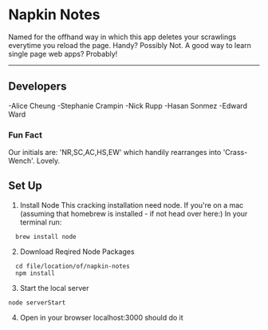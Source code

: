 # Napkin Notes

Named for the offhand way in which this app deletes your scrawlings everytime you
reload the page. Handy? Possibly Not. A good way to learn single page web apps? Probably!

---

## Developers
-Alice Cheung
-Stephanie Crampin
-Nick Rupp
-Hasan Sonmez
-Edward Ward

### Fun Fact
Our initials are: 'NR,SC,AC,HS,EW' which handily rearranges into 'Crass-Wench'. Lovely.

## Set Up

1) Install Node
This cracking installation need node. If you're on a mac (assuming that homebrew is installed - if not head over here:)
In your terminal run:
```
  brew install node
```

2) Download Reqired Node Packages
```
  cd file/location/of/napkin-notes
  npm install
```

3) Start the local server
```
node serverStart
```
4) Open in your browser
localhost:3000
should do it
